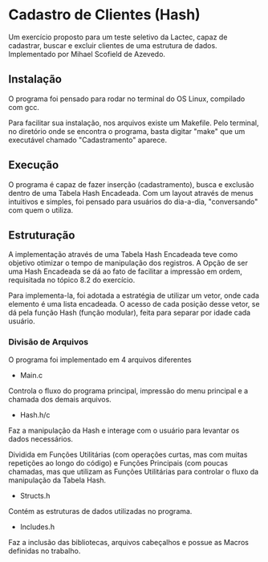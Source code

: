 # Cadastro de Clientes (Hash)
Um exercício proposto para um teste seletivo da Lactec, capaz de cadastrar, buscar e excluir clientes de uma estrutura de dados.
Implementado por Mihael Scofield de Azevedo.

## Instalação
O programa foi pensado para rodar no terminal do OS Linux, compilado com gcc.

Para facilitar sua instalação, nos arquivos existe um Makefile.
Pelo terminal, no diretório onde se encontra o programa, basta digitar "make" que um executável chamado "Cadastramento" aparece.

## Execução
O programa é capaz de fazer inserção (cadastramento), busca e exclusão dentro de uma Tabela Hash Encadeada.
Com um layout através de menus intuitivos e simples, foi pensado para usuários do dia-a-dia, "conversando" com quem o utiliza.

## Estruturação
A implementação através de uma Tabela Hash Encadeada teve como objetivo otimizar o tempo de manipulação dos registros.
A Opção de ser uma Hash Encadeada se dá ao fato de facilitar a impressão em ordem, requisitada no tópico 8.2 do exercício.

Para implementa-la, foi adotada a estratégia de utilizar um vetor, onde cada elemento é uma lista encadeada.
O acesso de cada posição desse vetor, se dá pela função Hash (função modular), feita para separar por idade cada usuário.

### Divisão de Arquivos
O programa foi implementado em 4 arquivos diferentes

  - Main.c 
  
  Controla o fluxo do programa principal, impressão do menu principal e a chamada dos demais arquivos.
  
  - Hash.h/c
  
  Faz a manipulação da Hash e interage com o usuário para levantar os dados necessários. 
  
  Dividida em Funções Utilitárias (com operações curtas, mas com muitas repetições ao longo do código) e Funções Principais (com poucas chamadas, mas que utilizam as Funções Utilitárias para controlar o fluxo da manipulação da Tabela Hash.
  
  - Structs.h
  
  Contém as estruturas de dados utilizadas no programa.
  
  - Includes.h 
  
  Faz a inclusão das bibliotecas, arquivos cabeçalhos e possue as Macros definidas no trabalho.
